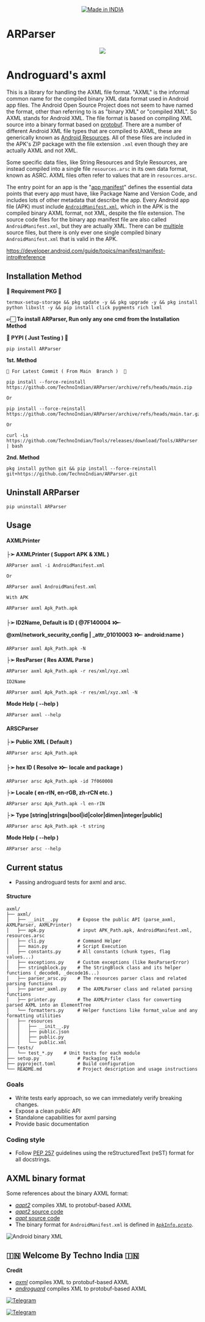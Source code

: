 <p align="center">
<a href="https://t.me/rktechnoindians"><img title="Made in INDIA" src="https://img.shields.io/badge/MADE%20IN-INDIA-SCRIPT?colorA=%23ff8100&colorB=%23017e40&colorC=%23ff0000&style=for-the-badge"></a>
</p>

<a name="readme-top"></a>


# ARParser


<p align="center"> 
<a href="https://t.me/rktechnoindians"><img src="https://readme-typing-svg.herokuapp.com?font=Fira+Code&weight=800&size=35&pause=1000&color=F74848&center=true&vCenter=true&random=false&width=435&lines=ARParser" /></a>
 </p>
 
# Androguard's axml

This is a library for handling the AXML file format.  "AXML" is the informal
common name for the compiled binary XML data format used in Android app files.
The Android Open Source Project does not seem to have named the format, other
than referring to is as "binary XML" or "compiled XML".  So AXML stands for
Android XML. The file format is based on compiling XML source into a binary
format based on [protobuf](). There are a number of different Android XML file
types that are compiled to AXML, these are generically known as [Android
Resources](https://developer.android.com/guide/topics/resources/available-resources).
All of these files are included in the APK's ZIP package with the file extension
`.xml` even though they are actually AXML and not XML.

Some specific data files, like String Resources and Style Resources, are instead
compiled into a single file `resources.arsc` in its own data format, known as
ASRC.  AXML files often refer to values that are in `resources.arsc`.

The entry point for an app is the "[app
manifest](https://developer.android.com/guide/topics/manifest/manifest-element)"
defines the essential data points that every app must have, like Package Name
and Version Code, and includes lots of other metadata that describe the
app. Every Android app file (APK) must include
[`AndroidManifest.xml`](https://developer.android.com/guide/topics/manifest/manifest-intro),
which in the APK is the compiled binary AXML format, not XML, despite the file
extension.  The source code files for the binary app manifest file are also
called `AndroidManifest.xml`, but they are actually XML.  There can be
[multiple](https://developer.android.com/build/manage-manifests) source files,
but there is only ever one single compiled binary `AndroidManifest.xml` that is
valid in the APK.

https://developer.android.com/guide/topics/manifest/manifest-intro#reference


Installation Method
-------
**💢 Requirement PKG 💢**

    termux-setup-storage && pkg update -y && pkg upgrade -y && pkg install python libxslt -y && pip install click pygments rich lxml

**👉🏻 To install ARParser, Run only any one cmd from the Installation Method**

**💢 PYPI ( Just Testing ) 💢**

    pip install ARParser

**1st. Method**

`💢 For Latest Commit ( From Main  Branch )  💢`

    pip install --force-reinstall https://github.com/TechnoIndian/ARParser/archive/refs/heads/main.zip

`Or`

    pip install --force-reinstall https://github.com/TechnoIndian/ARParser/archive/refs/heads/main.tar.gz

`Or`

    curl -Ls https://github.com/TechnoIndian/Tools/releases/download/Tools/ARParser.sh | bash

**2nd. Method**

    pkg install python git && pip install --force-reinstall git+https://github.com/TechnoIndian/ARParser.git


Uninstall ARParser
-----

    pip uninstall ARParser


Usage
-----

#### AXMLPrinter

**├➢ AXMLPrinter ( Support APK & XML )**

    ARParser axml -i AndroidManifest.xml

`Or`

    ARParser axml AndroidManifest.xml

`With APK`

    ARParser axml Apk_Path.apk
    
**├➢ ID2Name, Default is ID ( @7F140004 𒁍 @xml/network_security_config | _attr_01010003 𒁍 android:name )**

    ARParser axml Apk_Path.apk -N

**├➢ ResParser ( Res AXML Parse )**

    ARParser axml Apk_Path.apk -r res/xml/xyz.xml

`ID2Name`

    ARParser axml Apk_Path.apk -r res/xml/xyz.xml -N

**Mode Help ( --help )**

    ARParser axml --help 

#### ARSCParser

**├➢ Public XML ( Default )**

    ARParser arsc Apk_Path.apk

**├➢ hex ID ( Resolve 𒁍 locale and package )**

    ARParser arsc Apk_Path.apk -id 7f060008

**├➢ Locale ( en-rIN, en-rGB, zh-rCN etc. )**

    ARParser arsc Apk_Path.apk -l en-rIN

**├➢ Type [string|strings|bool|id|color|dimen|integer|public]**

    ARParser arsc Apk_Path.apk -t string

**Mode Help ( --help )**

    ARParser arsc --help 


## Current status

 - Passing androguard tests for axml and arsc.

#### Structure

~~~~
axml/
├── axml/
│   ├── __init__.py       # Expose the public API (parse_axml, AXMLParser, AXMLPrinter)
│   ├── apk.py            # input APK_Path.apk, AndroidManifest.xml, resources.arsc
│   ├── cli.py            # Command Helper
│   ├── main.py           # Script Execution 
│   ├── constants.py      # All constants (chunk types, flag values...)
│   ├── exceptions.py     # Custom exceptions (like ResParserError)
│   ├── stringblock.py    # The StringBlock class and its helper functions (_decode8, _decode16...)
│   ├── parser_arsc.py    # The resources parser class and related parsing functions
│   ├── parser_axml.py    # The AXMLParser class and related parsing functions
│   ├── printer.py        # The AXMLPrinter class for converting parsed AXML into an ElementTree
│   └── formatters.py     # Helper functions like format_value and any formatting utilities
│   ├── resources
│   │   ├── __init__.py
│   │   ├── public.json
│   │   ├── public.py
│   │   └── public.xml
├── tests/
│   └── test_*.py    # Unit tests for each module
├── setup.py              # Packaging file
├── pyproject.toml        # Build configuration
└── README.md             # Project description and usage instructions
~~~~

### Goals

 - Write tests early approach, so we can immediately verify breaking changes.
 - Expose a clean public API
 - Standalone capabilities for axml parsing
 - Provide basic documentation


### Coding style

 - Follow [PEP 257](https://peps.python.org/pep-0257/) guidelines using the reStructuredText (reST) format for all docstrings.

## AXML binary format

Some references about the binary AXML format:

* [_aapt2_](https://developer.android.com/tools/aapt2) compiles XML to protobuf-based AXML
* [_aapt2_ source code](https://android.googlesource.com/platform/frameworks/base/+/master/tools/aapt2)
* [_aapt_ source code](https://android.googlesource.com/platform/frameworks/base/+/master/tools/aapt)
* The binary format for `AndroidManifest.xml` is defined in [`ApkInfo.proto`](https://android.googlesource.com/platform/frameworks/base/+/refs/heads/main/tools/aapt2/ApkInfo.proto).

![Android binary XML](https://raw.githubusercontent.com/senswrong/AndroidBinaryXml/main/AndroidBinaryXml.png)

<!-- back up URL in case the one above goes away
![Android binary XML](https://github.com/user-attachments/assets/6439a13a-5a50-4f32-b106-c70c9fb9acf1)
-->


## 🇮🇳 Welcome By Techno India 🇮🇳

**Credit**

* [_axml_](https://github.com/androguard/axml) compiles XML to protobuf-based AXML
* [_androguard_](https://github.com/androguard/androguard) compiles XML to protobuf-based AXML

[![Telegram](https://img.shields.io/badge/TELEGRAM-CHANNEL-red?style=for-the-badge&logo=telegram)](https://t.me/rktechnoindians)
  </a><p>
[![Telegram](https://img.shields.io/badge/TELEGRAM-OWNER-red?style=for-the-badge&logo=telegram)](https://t.me/RK_TECHNO_INDIA)
</p>
